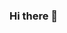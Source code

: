 ### Hi there 👋

<!--
**Hirushan272/Hirushan272** is a ✨ _special_ ✨ repository because its `README.md` (this file) appears on your GitHub profile.

Here are some ideas to get you started:

- 🔭 I’m currently working on ...
- 🌱 I’m currently learning Flutter & node.js
- 👯 I’m looking to collaborate on ...
- 📫 How to reach me: ...
-->
